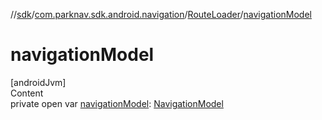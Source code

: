 //[sdk](../../../index.md)/[com.parknav.sdk.android.navigation](../index.md)/[RouteLoader](index.md)/[navigationModel](navigation-model.md)



# navigationModel  
[androidJvm]  
Content  
private open var [navigationModel](navigation-model.md): [NavigationModel](../../com.parknav.sdk.android.navigation.model/-navigation-model/index.md)  



